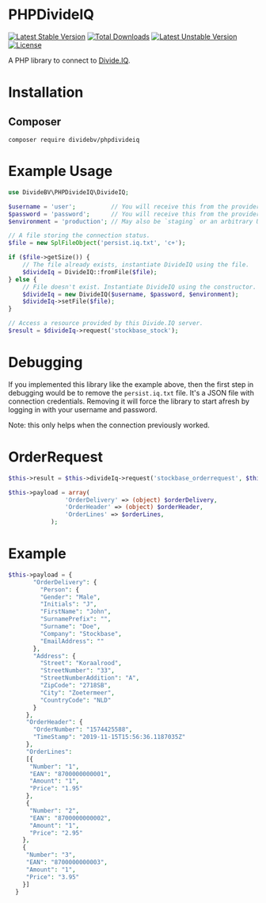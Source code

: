 PHPDivideIQ
===========

[![Latest Stable Version](https://poser.pugx.org/dividebv/phpdivideiq/v/stable)](https://packagist.org/packages/dividebv/phpdivideiq)
[![Total Downloads](https://poser.pugx.org/dividebv/phpdivideiq/downloads)](https://packagist.org/packages/dividebv/phpdivideiq)
[![Latest Unstable Version](https://poser.pugx.org/dividebv/phpdivideiq/v/unstable)](https://packagist.org/packages/dividebv/phpdivideiq)
[![License](https://poser.pugx.org/dividebv/phpdivideiq/license)](https://packagist.org/packages/dividebv/phpdivideiq)

A PHP library to connect to [Divide.IQ](http://www.divide.nl).

Installation
============

## Composer

`composer require dividebv/phpdivideiq`

Example Usage
=============

```php
use DivideBV\PHPDivideIQ\DivideIQ;

$username = 'user';          // You will receive this from the provider.
$password = 'password';      // You will receive this from the provider.
$environment = 'production'; // May also be `staging` or an arbitrary URL.

// A file storing the connection status.
$file = new SplFileObject('persist.iq.txt', 'c+');

if ($file->getSize()) {
    // The file already exists, instantiate DivideIQ using the file.
    $divideIq = DivideIQ::fromFile($file);
} else {
    // File doesn't exist. Instantiate DivideIQ using the constructor.
    $divideIq = new DivideIQ($username, $password, $environment);
    $divideIq->setFile($file);
}

// Access a resource provided by this Divide.IQ server.
$result = $divideIq->request('stockbase_stock');
```

Debugging
=========

If you implemented this library like the example above, then the first step in
debugging would be to remove the `persist.iq.txt` file. It's a JSON file with
connection credentials. Removing it will force the library to start afresh by
logging in with your username and password.

Note: this only helps when the connection previously worked.


OrderRequest
============
```php
$this->result = $this->divideIq->request('stockbase_orderrequest', $this->payload, 'POST');

$this->payload = array(
                'OrderDelivery' => (object) $orderDelivery,
                'OrderHeader' => (object) $orderHeader,
                'OrderLines' => $orderLines,
            );
```            
Example
============
```php
$this->payload = {
       "OrderDelivery": {
         "Person": {
         "Gender": "Male",
         "Initials": "J",
         "FirstName": "John",
         "SurnamePrefix": "",
         "Surname": "Doe",
         "Company": "Stockbase",
         "EmailAddress": ""
       },
       "Address": {
         "Street": "Koraalrood",
         "StreetNumber": "33",
         "StreetNumberAddition": "A",
         "ZipCode": "2718SB",
         "City": "Zoetermeer",
         "CountryCode": "NLD"
       }
     },
     "OrderHeader": {
       "OrderNumber": "1574425588",
       "TimeStamp": "2019-11-15T15:56:36.1187035Z"
     },
     "OrderLines": 
     [{
      "Number": "1",
      "EAN": "8700000000001",
      "Amount": "1",
      "Price": "1.95"
     },
     {
      "Number": "2",
      "EAN": "8700000000002",
      "Amount": "1",
      "Price": "2.95"
    },
    {
     "Number": "3",
     "EAN": "8700000000003",
     "Amount": "1",
     "Price": "3.95"
    }]
  }
```

